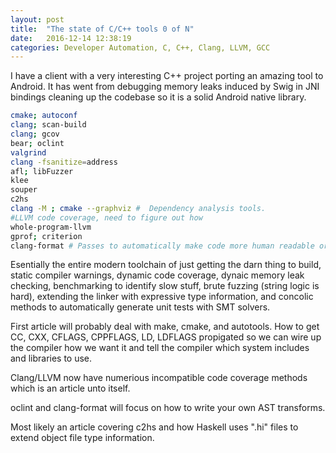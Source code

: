 ```yaml
---
layout: post
title:  "The state of C/C++ tools 0 of N"
date:   2016-12-14 12:38:19
categories: Developer Automation, C, C++, Clang, LLVM, GCC
---
```


I have a client with a very interesting C++ project porting an amazing tool to Android. It has went from debugging memory leaks induced by Swig in JNI bindings cleaning up the codebase so it is a solid Android native library.


```bash
cmake; autoconf
clang; scan-build
clang; gcov
bear; oclint
valgrind
clang -fsanitize=address
afl; libFuzzer
klee
souper
c2hs
clang -M ; cmake --graphviz #  Dependency analysis tools.
#LLVM code coverage, need to figure out how
whole-program-llvm
gprof; criterion
clang-format # Passes to automatically make code more human readable or safer at the AST level.
```

Esentially the entire modern toolchain of just getting the darn thing to build, static compiler warnings, dynamic code coverage, dynaic memory leak checking, benchmarking to identify slow stuff, brute fuzzing (string logic is hard), extending the linker with expressive type information, and concolic methods to automatically generate unit tests with SMT solvers.


First article will probably deal with make, cmake, and autotools.  How to get CC, CXX, CFLAGS, CPPFLAGS, LD, LDFLAGS propigated so we can wire up the compiler how we want it and tell the compiler which system includes and libraries to use.

Clang/LLVM now have numerious incompatible code coverage methods which is an article unto itself.

oclint and clang-format will focus on how to write your own AST transforms.

Most likely an article covering c2hs and how Haskell uses ".hi" files to extend object file type information. 

